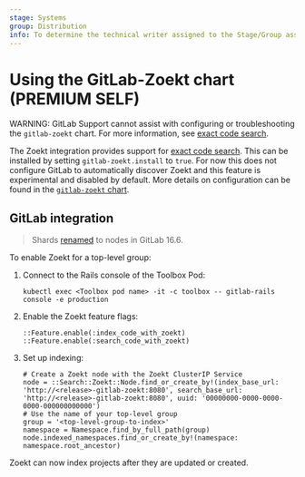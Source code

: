 ```yaml
---
stage: Systems
group: Distribution
info: To determine the technical writer assigned to the Stage/Group associated with this page, see https://handbook.gitlab.com/handbook/product/ux/technical-writing/#assignments
---
```


# Using the GitLab-Zoekt chart **(PREMIUM SELF)**

WARNING:
GitLab Support cannot assist with configuring or troubleshooting the
`gitlab-zoekt` chart. For more information, see
[exact code search](https://docs.gitlab.com/ee/user/search/exact_code_search.html).

The Zoekt integration provides support for
[exact code search](https://docs.gitlab.com/ee/user/search/exact_code_search.html).
This can be installed by setting `gitlab-zoekt.install` to `true`. For now
this does not configure GitLab to automatically discover Zoekt and this feature
is experimental and disabled by default. More details on configuration can be
found in the
[`gitlab-zoekt` chart](https://gitlab.com/gitlab-org/cloud-native/charts/gitlab-zoekt).

## GitLab integration

> Shards [renamed](https://gitlab.com/gitlab-org/gitlab/-/merge_requests/134717) to nodes in GitLab 16.6.

To enable Zoekt for a top-level group:

1. Connect to the Rails console of the Toolbox Pod:

   ```shell
   kubectl exec <Toolbox pod name> -it -c toolbox -- gitlab-rails console -e production
   ```

1. Enable the Zoekt feature flags:

   ```shell
   ::Feature.enable(:index_code_with_zoekt)
   ::Feature.enable(:search_code_with_zoekt)
   ```

1. Set up indexing:

   ```shell
   # Create a Zoekt node with the Zoekt ClusterIP Service
   node = ::Search::Zoekt::Node.find_or_create_by!(index_base_url: 'http://<release>-gitlab-zoekt:8080', search_base_url: 'http://<release>-gitlab-zoekt:8080', uuid: '00000000-0000-0000-0000-000000000000')
   # Use the name of your top-level group
   group = '<top-level-group-to-index>'
   namespace = Namespace.find_by_full_path(group)
   node.indexed_namespaces.find_or_create_by!(namespace: namespace.root_ancestor)
   ```

Zoekt can now index projects after they are updated or created.
